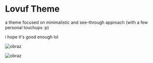 # Lovuf Theme
a theme focused on minimalistic and see-through approach (with a few personal touchups :p)

i hope it's good enough lol

![obraz](https://github.com/user-attachments/assets/4ba55494-f4d4-4ae2-af00-bfd5b787d56b)

![obraz](https://github.com/user-attachments/assets/f2d7ae24-f8ac-4f3d-8486-2b7f8a467ed3)
